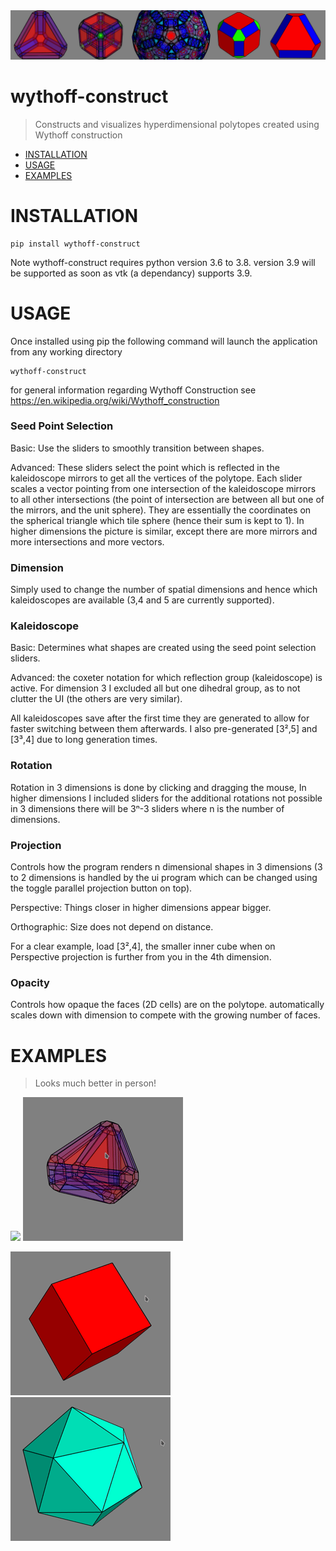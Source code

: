 <img src="banner.jpg" />

# wythoff-construct

> Constructs and visualizes hyperdimensional polytopes created using Wythoff construction
- [INSTALLATION](#INSTALLATION)
- [USAGE](#USAGE)
- [EXAMPLES](#EXAMPLES)



# INSTALLATION
``` 
pip install wythoff-construct
```
Note wythoff-construct requires python version 3.6 to 3.8. version 3.9 will be supported as soon
as vtk (a dependancy) supports 3.9.

# USAGE
Once installed using pip the following command will launch the application from any working directory
```
wythoff-construct
```  

for general information regarding Wythoff Construction see https://en.wikipedia.org/wiki/Wythoff_construction

### Seed Point Selection
Basic: Use the sliders to smoothly transition between shapes.

Advanced: These sliders select the point which is reflected in the kaleidoscope mirrors to get all
the vertices of the polytope. Each slider scales a vector pointing from one intersection of the kaleidoscope
mirrors to all other intersections (the point of intersection are between all but one of the mirrors, and
the unit sphere). They are essentially the coordinates on the spherical triangle which tile sphere (hence their sum is kept to 1).
In higher dimensions the picture is similar, except there are more mirrors and more intersections and more vectors.

### Dimension
Simply used to change the number of spatial dimensions and hence which kaleidoscopes are available
(3,4 and 5 are currently supported).

### Kaleidoscope
Basic: Determines what shapes are created using the seed point selection sliders.

Advanced: the coxeter notation for which reflection group (kaleidoscope) is active. For dimension 3 I excluded all
but one dihedral group, as to not clutter the UI (the others are very similar).

All kaleidoscopes save after the first time they are generated to allow for faster switching between them afterwards.
I also pre-generated [3²,5] and [3³,4] due to long generation times.

### Rotation
Rotation in 3 dimensions is done by clicking and dragging the mouse, In higher dimensions I included sliders for the
additional rotations not possible in 3 dimensions there will be 3ⁿ-3 sliders where n is the number of dimensions.

### Projection
Controls how the program renders n dimensional shapes in 3 dimensions (3 to 2 dimensions is handled by the ui program
which can be changed using the toggle parallel projection button on top).

Perspective: Things closer in higher dimensions appear bigger.

Orthographic: Size does not depend on distance.

For a clear example, load [3²,4], the smaller inner cube when on Perspective projection is further from you in the 4th dimension.

### Opacity
Controls how opaque the faces (2D cells) are on the polytope. automatically scales down with dimension to compete with the
growing number of faces.

# EXAMPLES
> Looks much better in person!
<p float="left">
<img src="gifs/tesseract.gif" />
<img src="gifs/4simplex.gif" />
</p>

<p float="left">
<img src="gifs/cube.gif" />
<img src="gifs/icos.gif" />
</p>


